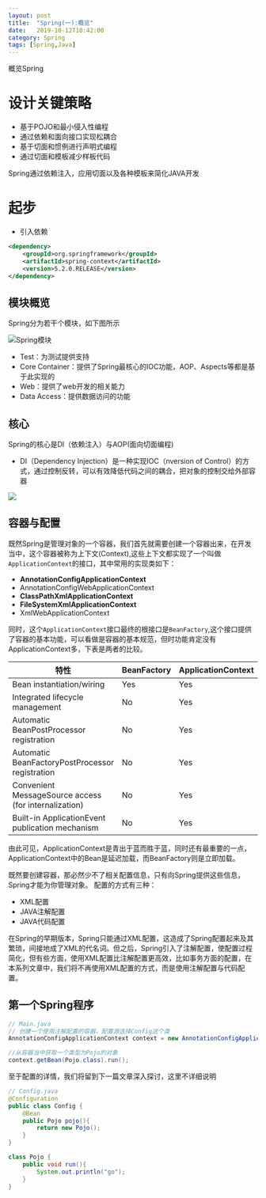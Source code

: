 ```yaml
---
layout: post
title:  "Spring(一):概览"
date:   2019-10-12T10:42:00
category: Spring
tags: [Spring,Java]
---
```

概览Spring

# 设计关键策略

- 基于POJO和最小侵入性编程
- 通过依赖和面向接口实现松耦合
- 基于切面和惯例进行声明式编程
- 通过切面和模板减少样板代码

Spring通过依赖注入，应用切面以及各种模板来简化JAVA开发

# 起步

- 引入依赖

```xml
<dependency>
    <groupId>org.springframework</groupId>
    <artifactId>spring-context</artifactId>
    <version>5.2.0.RELEASE</version>
</dependency>
```

## 模块概览

Spring分为若干个模块，如下图所示

![Spring模块](https://static.packt-cdn.com/products/9781788299459/graphics/dc3a99a7-439c-4a12-b8f2-023cc5734180.png)

- Test：为测试提供支持
- Core Container：提供了Spring最核心的IOC功能，AOP、Aspects等都是基于此实现的
- Web：提供了web开发的相关能力
- Data Access：提供数据访问的功能

## 核心

Spring的核心是DI（依赖注入）与AOP(面向切面编程)

- DI（Dependency Injection）是一种实现IOC（nversion of Control）的方式，通过控制反转，可以有效降低代码之间的耦合，把对象的控制交给外部容器

![](https://docs.spring.io/spring/docs/5.2.0.RELEASE/spring-framework-reference/images/container-magic.png)

## 容器与配置

既然Spring是管理对象的一个容器，我们首先就需要创建一个容器出来，在开发当中，这个容器被称为上下文(Context),这些上下文都实现了一个叫做`ApplicationContext`的接口，其中常用的实现类如下：

- **AnnotationConfigApplicationContext**
- AnnotationConfigWebApplicationContext
- **ClassPathXmlApplicationContext**
- **FileSystemXmlApplicationContext**
- XmlWebApplicationContext

同时，这个`ApplicationContext`接口最终的根接口是`BeanFactory`,这个接口提供了容器的基本功能，可以看做是容器的基本规范，但时功能肯定没有ApplicationContext多，下表是两者的比较。


特性|	BeanFactory|	ApplicationContext
-|-|-
Bean instantiation/wiring|Yes|Yes
Integrated lifecycle management|No|Yes
Automatic BeanPostProcessor registration|No|Yes
Automatic BeanFactoryPostProcessor registration|No|Yes
Convenient MessageSource access (for internalization)|No|Yes
Built-in ApplicationEvent publication mechanism|No|Yes

由此可见，ApplicationContext是青出于蓝而胜于蓝，同时还有最重要的一点，ApplicationContext中的Bean是延迟加载，而BeanFactory则是立即加载。

既然要创建容器，那必然少不了相关配置信息，只有向Spring提供这些信息，Spring才能为你管理对象。
配置的方式有三种：

- XML配置
- JAVA注解配置
- JAVA代码配置

在Spring的早期版本，Spring只能通过XML配置，这造成了Spring配置起来及其繁琐，间接地成了XML的代名词。但之后，Spring引入了注解配置，使配置过程简化，但有些方面，使用XML配置比注解配置更高效，比如事务方面的配置，在本系列文章中，我们将不再使用XML配置的方式，而是使用注解配置与代码配置。

## 第一个Spring程序

```java
// Main.java
// 创建一个使用注解配置的容器，配置源选择Config这个类
AnnotationConfigApplicationContext context = new AnnotationConfigApplicationContext(Config.class);

//从容器当中获取一个类型为Pojo的对象
context.getBean(Pojo.class).run();
```

至于配置的详情，我们将留到下一篇文章深入探讨，这里不详细说明

```java
// Config.java
@Configuration
public class Config {
    @Bean
    public Pojo pojo(){
        return new Pojo();
    }
}

class Pojo {
    public void run(){
        System.out.println("go");
    }
}
```











